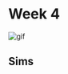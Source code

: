# Week 4

![gif](https://github.com/KristineGudmundsen/CodeWords/raw/master/SKO/Week_04/TypeTestSpinning.gif)

## Sims

